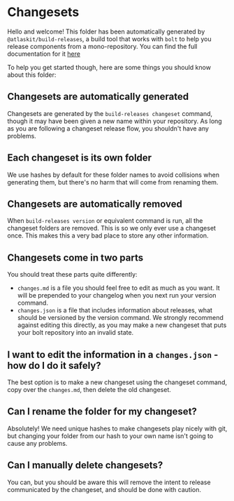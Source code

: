 # Changesets

Hello and welcome! This folder has been automatically generated by
`@atlaskit/build-releases`, a build tool that works with `bolt` to help you
release components from a mono-repository. You can find the full documentation
for it [here](https://www.npmjs.com/package/@atlaskit/build-releases)

To help you get started though, here are some things you should know about this
folder:

## Changesets are automatically generated

Changesets are generated by the `build-releases changeset` command, though it
may have been given a new name within your repository. As long as you are
following a changeset release flow, you shouldn't have any problems.

## Each changeset is its own folder

We use hashes by default for these folder names to avoid collisions when
generating them, but there's no harm that will come from renaming them.

## Changesets are automatically removed

When `build-releases version` or equivalent command is run, all the changeset
folders are removed. This is so we only ever use a changeset once. This makes
this a very bad place to store any other information.

## Changesets come in two parts

You should treat these parts quite differently:

- `changes.md` is a file you should feel free to edit as much as you want. It
  will be prepended to your changelog when you next run your version command.
- `changes.json` is a file that includes information about releases, what should
  be versioned by the version command. We strongly recommend against editing
  this directly, as you may make a new changeset that puts your bolt repository
  into an invalid state.

## I want to edit the information in a `changes.json` - how do I do it safely?

The best option is to make a new changeset using the changeset command, copy
over the `changes.md`, then delete the old changeset.

## Can I rename the folder for my changeset?

Absolutely! We need unique hashes to make changesets play nicely with git, but
changing your folder from our hash to your own name isn't going to cause any
problems.

## Can I manually delete changesets?

You can, but you should be aware this will remove the intent to release
communicated by the changeset, and should be done with caution.
